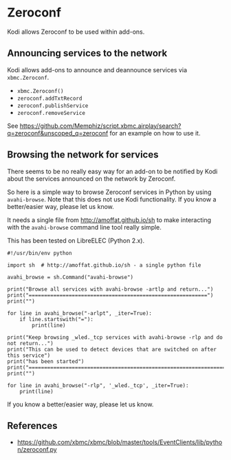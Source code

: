 # Zeroconf

Kodi allows Zeroconf to be used within add-ons.

## Announcing services to the network

Kodi allows add-ons to announce and deannounce services via `xbmc.Zeroconf`.

* `xbmc.Zeroconf()`
* `zeroconf.addTxtRecord`
* `zeroconf.publishService`
* `zeroconf.removeService`

See https://github.com/Memphiz/script.xbmc.airplay/search?q=zeroconf&unscoped_q=zeroconf for an example on how to use it.

## Browsing the network for services

There seems to be no really easy way for an add-on to be notified by Kodi about the services announced on the network by Zeroconf.

So here is a simple way to browse Zeroconf services in Python by using `avahi-browse`. Note that this does not use Kodi functionality. If you know a better/easier way, please let us know.

It needs a single file from http://amoffat.github.io/sh to make interacting with the `avahi-browse` command line tool really simple.

This has been tested on LibreELEC (Python 2.x).

```
#!/usr/bin/env python

import sh  # http://amoffat.github.io/sh - a single python file

avahi_browse = sh.Command("avahi-browse")

print("Browse all services with avahi-browse -artlp and return...")
print("==========================================================")
print("")

for line in avahi_browse("-arlpt", _iter=True):
    if line.startswith("="):
        print(line)

print("Keep browsing _wled._tcp services with avahi-browse -rlp and do not return...")
print("This can be used to detect devices that are switched on after this service")
print("has been started")
print("=============================================================================")
print("")

for line in avahi_browse("-rlp", '_wled._tcp', _iter=True):
    print(line)
```

If you know a better/easier way, please let us know.

## References

* https://github.com/xbmc/xbmc/blob/master/tools/EventClients/lib/python/zeroconf.py
